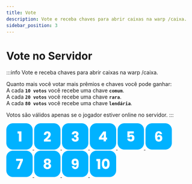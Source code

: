 ```yaml
---
title: Vote
description: Vote e receba chaves para abrir caixas na warp /caixa.
sidebar_position: 3
---
```


# Vote no Servidor

:::info Vote e receba chaves para abrir caixas na warp /caixa.

Quanto mais você votar mais prêmios e chaves você pode ganhar:  
A cada **`10 votos`** você recebe uma chave **`comum`**.  
A cada **`20 votos`** você recebe uma chave **`rara`**.  
A cada **`80 votos`** você recebe uma chave **`lendária`**.

Votos são válidos apenas se o jogador estiver online no servidor.
:::

  <a href="https://minecraft-mp.com/server/225174/vote">
  <img src="/img/numero-1.png" alt="Site 01" width="70" height="70" style={{  marginRight: 10 }}></img>
  </a>

  <a href="https://www.planetminecraft.com/server/armageddon-server/vote">
  <img src="/img/numero-2.png" alt="Site 02" width="70" height="70" style={{  marginRight: 10 }}></img>
  </a>
  
  <a href="https://minecraft-server-list.com/server/441552/vote">
  <img src="/img/numero-3.png" alt="Site 03" width="70" height="70" style={{  marginRight: 10 }}></img>
  </a>
  
  <a href="https://topg.org/Minecraft/in-515193">
  <img src="/img/numero-4.png" alt="Site 04" width="70" height="70" style={{  marginRight: 10 }}></img>
  </a>

  <a href="https://minecraftservers.org/vote/554608">
  <img src="/img/numero-5.png" alt="Site 05" width="70" height="70" style={{  marginRight: 10 }}></img>
  </a>

  <a href="https://topminecraftservers.org/vote/6030">
  <img src="/img/numero-6.png" alt="Site 06" width="70" height="70" style={{  marginRight: 10 }}></img>
  </a>

  <a href="https://mccommunity.net/server/127-Armageddon+Server/vote">
  <img src="/img/numero-7.png" alt="Site 07" width="70" height="70" style={{  marginRight: 10 }}></img>
  </a>

  <a href="https://minecraft-server.net/vote/ArmaMC">
  <img src="/img/numero-8.png" alt="Site 08" width="70" height="70" style={{  marginRight: 10 }}></img>
  </a>

  <a href="https://best-minecraft-servers.co/server-armageddon-server.4190/vote">
  <img src="/img/numero-9.png" alt="Site 09" width="70" height="70" style={{  marginRight: 10 }}></img>
  </a>

  <a href="https://servers-minecraft.net/server-armageddon-server.1115/vote">
  <img src="/img/numero-10.png" alt="Site 10" width="70" height="70" style={{  marginRight: 10 }}></img>
  </a>